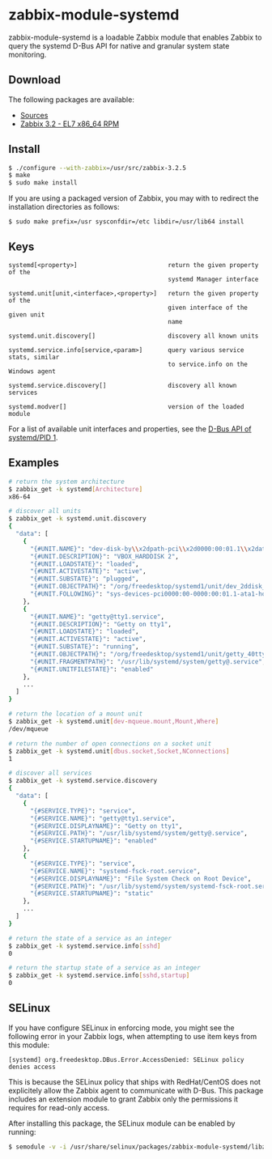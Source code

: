 # zabbix-module-systemd

zabbix-module-systemd is a loadable Zabbix module that enables Zabbix to query
the systemd D-Bus API for native and granular system state monitoring.

## Download

The following packages are available:

- [Sources](http://s3.cavaliercoder.com/zabbix-contrib/release/zabbix-module-systemd-1.1.0.tar.gz)
- [Zabbix 3.2 - EL7 x86_64 RPM](http://s3.cavaliercoder.com/zabbix-contrib/rhel/7/x86_64/zabbix-module-systemd-1.1.0-1.x86_64.rpm)

## Install

```bash
$ ./configure --with-zabbix=/usr/src/zabbix-3.2.5
$ make
$ sudo make install
```

If you are using a packaged version of Zabbix, you may with to redirect the
installation directories as follows:

```
$ sudo make prefix=/usr sysconfdir=/etc libdir=/usr/lib64 install
```

## Keys

```
systemd[<property>]                         return the given property of the
                                            systemd Manager interface

systemd.unit[unit,<interface>,<property>]   return the given property of the
                                            given interface of the given unit
                                            name

systemd.unit.discovery[]                    discovery all known units

systemd.service.info[service,<param>]       query various service stats, similar
                                            to service.info on the Windows agent

systemd.service.discovery[]                 discovery all known services

systemd.modver[]                            version of the loaded module
```

For a list of available unit interfaces and properties, see the
[D-Bus API of systemd/PID 1](https://www.freedesktop.org/wiki/Software/systemd/dbus).

## Examples

```bash
# return the system architecture
$ zabbix_get -k systemd[Architecture]
x86-64

# discover all units
$ zabbix_get -k systemd.unit.discovery
{
  "data": [
    {
      "{#UNIT.NAME}": "dev-disk-by\\x2dpath-pci\\x2d0000:00:01.1\\x2data\\x2d1.0\\x2dpart2.device",
      "{#UNIT.DESCRIPTION}": "VBOX_HARDDISK 2",
      "{#UNIT.LOADSTATE}": "loaded",
      "{#UNIT.ACTIVESTATE}": "active",
      "{#UNIT.SUBSTATE}": "plugged",
      "{#UNIT.OBJECTPATH}": "/org/freedesktop/systemd1/unit/dev_2ddisk_2dby_5cx2dpath_2dpci_5cx2d0000_3a00_3a01_2e1_5cx2data_5cx2d1_2e0_5cx2dpart2_2edevice",
      "{#UNIT.FOLLOWING}": "sys-devices-pci0000:00-0000:00:01.1-ata1-host0-target0:0:0-0:0:0:0-block-sda-sda2.device"
    },
    {
      "{#UNIT.NAME}": "getty@tty1.service",
      "{#UNIT.DESCRIPTION}": "Getty on tty1",
      "{#UNIT.LOADSTATE}": "loaded",
      "{#UNIT.ACTIVESTATE}": "active",
      "{#UNIT.SUBSTATE}": "running",
      "{#UNIT.OBJECTPATH}": "/org/freedesktop/systemd1/unit/getty_40tty1_2eservice",
      "{#UNIT.FRAGMENTPATH}": "/usr/lib/systemd/system/getty@.service",
      "{#UNIT.UNITFILESTATE}": "enabled"
    },
    ...
  ]
}

# return the location of a mount unit
$ zabbix_get -k systemd.unit[dev-mqueue.mount,Mount,Where]
/dev/mqueue

# return the number of open connections on a socket unit
$ zabbix_get -k systemd.unit[dbus.socket,Socket,NConnections]
1

# discover all services
$ zabbix_get -k systemd.service.discovery
{
  "data": [
    {
      "{#SERVICE.TYPE}": "service",
      "{#SERVICE.NAME}": "getty@tty1.service",
      "{#SERVICE.DISPLAYNAME}": "Getty on tty1",
      "{#SERVICE.PATH}": "/usr/lib/systemd/system/getty@.service",
      "{#SERVICE.STARTUPNAME}": "enabled"
    },
    {
      "{#SERVICE.TYPE}": "service",
      "{#SERVICE.NAME}": "systemd-fsck-root.service",
      "{#SERVICE.DISPLAYNAME}": "File System Check on Root Device",
      "{#SERVICE.PATH}": "/usr/lib/systemd/system/systemd-fsck-root.service",
      "{#SERVICE.STARTUPNAME}": "static"
    },
    ...
  ]
}

# return the state of a service as an integer
$ zabbix_get -k systemd.service.info[sshd]
0

# return the startup state of a service as an integer
$ zabbix_get -k systemd.service.info[sshd,startup]
0

```

## SELinux

If you have configure SELinux in enforcing mode, you might see the following
error in your Zabbix logs, when attempting to use item keys from this module:

```
[systemd] org.freedesktop.DBus.Error.AccessDenied: SELinux policy denies access
```

This is because the SELinux policy that ships with RedHat/CentOS does not
explicitely allow the Zabbix agent to communicate with D-Bus. This package
includes an extension module to grant Zabbix only the permissions it requires
for read-only access.

After installing this package, the SELinux module can be enabled by running:

```bash
$ semodule -v -i /usr/share/selinux/packages/zabbix-module-systemd/libzbxsystemd.pp
```

